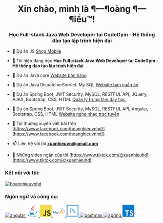 <h1 align="center">Xin chào, mình là ¶—¶oàng  ¶—¶iểu™!</h1>
<h3 align="center">Học Full-stack Java Web Developer tại CodeGym - Hệ thống đào tạo lập trình hiện đại</h3>

- 🔭 Dự án JS [Shop Mobile](https://xuanhieuvnhd.github.io/shop/)

- 🌱 Tôi hiện đang học **Học Full-stack Java Web Developer tại CodeGym - Hệ thống đào tạo lập trình hiện đại**

- 👯 Dự án Java core [Website bán hàng](https://github.com/xuanhieuvnhd/CaseStudyMD2)

- 🤝 Dự án Java DispatcherServlet, My SQL [Website bán quần áo](https://github.com/xuanhieuvnhd/case-study-md3)

- 🤝 Dự án Spring Boot, JWT Security, MySQL, RESTFUL API, JQuery, AJAX, Bootstrap, CSS, HTML [Quản lý trung tâm dạy học](https://github.com/xuanhieuvnhd/CaseStudy-MD4)
- 🤝 Dự án Spring Boot, JWT Security, MySQL, RESTFUL API, Angular, Bootstrap, CSS, HTML [Website nghe nhạc trực tuyến](https://github.com/xuanhieuvnhd/CaseMD6)

- 📝 Tôi thường xuyên viết bài trên [https://www.facebook.com/hoanghieuvnhd/](https://www.facebook.com/hoanghieuvnhd/)

- 📫 Liên hệ với tôi **xuanhieuvn@gmail.com**

- 📄 Những video ngắn của tôi [https://www.tiktok.com/@xuanhieuhd](https://www.tiktok.com/@xuanhieuhd)

<h3 align="left">Kết nối với tôi:</h3>
<p align="left">
<a href="https://fb.com/hoanghieuvnhd" target="blank"><img align="center" src="https://raw.githubusercontent.com/rahuldkjain/github-profile-readme-generator/master/src/images/icons/Social/facebook.svg" alt="hoanghieuvnhd" height="30" width="40" /></a>
</p>

<h3 align="left">Ngôn ngữ và công cụ:</h3>
<p align="left"> <a href="https://angular.io" target="_blank" rel="noreferrer"> <img src="https://angular.io/assets/images/logos/angular/angular.svg" alt="angular" width="40" height="40"/> </a> <a href="https://www.java.com" target="_blank" rel="noreferrer"> <img src="https://raw.githubusercontent.com/devicons/devicon/master/icons/java/java-original.svg" alt="java" width="40" height="40"/> </a> <a href="https://developer.mozilla.org/en-US/docs/Web/JavaScript" target="_blank" rel="noreferrer"> <img src="https://raw.githubusercontent.com/devicons/devicon/master/icons/javascript/javascript-original.svg" alt="javascript" width="40" height="40"/> </a> <a href="https://www.mysql.com/" target="_blank" rel="noreferrer"> <img src="https://raw.githubusercontent.com/devicons/devicon/master/icons/mysql/mysql-original-wordmark.svg" alt="mysql" width="40" height="40"/> </a> <a href="https://www.photoshop.com/en" target="_blank" rel="noreferrer"> <img src="https://raw.githubusercontent.com/devicons/devicon/master/icons/photoshop/photoshop-line.svg" alt="photoshop" width="40" height="40"/> </a> <a href="https://postman.com" target="_blank" rel="noreferrer"> <img src="https://www.vectorlogo.zone/logos/getpostman/getpostman-icon.svg" alt="postman" width="40" height="40"/> </a> <a href="https://spring.io/" target="_blank" rel="noreferrer"> <img src="https://www.vectorlogo.zone/logos/springio/springio-icon.svg" alt="spring" width="40" height="40"/> </a> <a href="https://www.typescriptlang.org/" target="_blank" rel="noreferrer"> <img src="https://raw.githubusercontent.com/devicons/devicon/master/icons/typescript/typescript-original.svg" alt="typescript" width="40" height="40"/> </a> </p>
